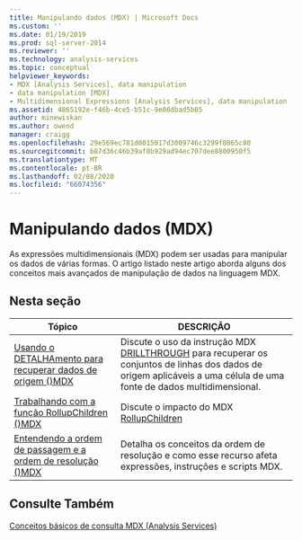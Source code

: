 ```yaml
---
title: Manipulando dados (MDX) | Microsoft Docs
ms.custom: ''
ms.date: 01/19/2019
ms.prod: sql-server-2014
ms.reviewer: ''
ms.technology: analysis-services
ms.topic: conceptual
helpviewer_keywords:
- MDX [Analysis Services], data manipulation
- data manipulation [MDX]
- Multidimensional Expressions [Analysis Services], data manipulation
ms.assetid: 4865192e-f46b-4ce5-b51c-9e08dbad5b85
author: minewiskan
ms.author: owend
manager: craigg
ms.openlocfilehash: 29e569ec781d0015017d3009746c3299f0865c80
ms.sourcegitcommit: b87d36c46b39af8b929ad94ec707dee8800950f5
ms.translationtype: MT
ms.contentlocale: pt-BR
ms.lasthandoff: 02/08/2020
ms.locfileid: "66074356"
---
```

# <a name="manipulating-data-mdx"></a>Manipulando dados (MDX)

As expressões multidimensionais (MDX) podem ser usadas para manipular os dados de várias formas. O artigo listado neste artigo aborda alguns dos conceitos mais avançados de manipulação de dados na linguagem MDX.

## <a name="in-this-section"></a>Nesta seção

|Tópico|DESCRIÇÃO|  
|-----------|-----------------|  
|[Usando o DETALHAmento para recuperar dados de origem &#40;&#41;MDX](mdx-data-manipulation-retrieve-source-data-using-drillthrough.md)|Discute o uso da instrução MDX [DRILLTHROUGH](/sql/mdx/mdx-data-manipulation-drillthrough) para recuperar os conjuntos de linhas dos dados de origem aplicáveis a uma célula de uma fonte de dados multidimensional.|  
|[Trabalhando com a função RollupChildren &#40;&#41;MDX](mdx-data-manipulation-rollupchildren-function.md)|Discute o impacto do MDX [RollupChildren](/sql/mdx/rollupchildren-mdx)
|[Entendendo a ordem de passagem e a ordem de resolução &#40;&#41;MDX](mdx-data-manipulation-understanding-pass-order-and-solve-order.md)|Detalha os conceitos da ordem de resolução e como esse recurso afeta expressões, instruções e scripts MDX.|  

<!-- ??

|[Script for Search and Replace] function on the analysis of multidimensional data.|

GeneMi is removing this commented row because it is unclear what article its link meant to link to.
Also, I had to add its leading '|' character, for consistency to aid bulk automated updated to our markdown source code.

GeneMi , 2019/01/19
-->

## <a name="see-also"></a>Consulte Também

[Conceitos básicos de consulta MDX (Analysis Services)](mdx-query-fundamentals-analysis-services.md)

